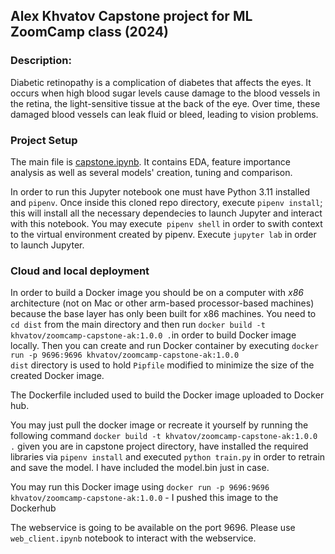 ## Alex Khvatov Capstone project for ML ZoomCamp class (2024)

### Description:
Diabetic retinopathy is a complication of diabetes that affects the eyes. It occurs when high blood sugar levels cause damage to the blood vessels in the retina, the light-sensitive tissue at the back of the eye. Over time, these damaged blood vessels can leak fluid or bleed, leading to vision problems.

### Project Setup

The main file is [capstone.ipynb](capstone.ipynb). It contains EDA, feature importance analysis as well as several models' creation, tuning and comparison.

In order to run this Jupyter notebook one must have Python 3.11 installed and `pipenv`. Once inside this cloned repo directory, execute `pipenv install`; this will install all the necessary dependecies to launch Jupyter and interact with this notebook. You may execute` pipenv shell` in order to swith context to the virtual environment created by pipenv. Execute `jupyter lab` in order to launch Jupyter.

### Cloud and local deployment

In order to build a Docker image you should be on a computer with _x86_ architecture (not on Mac or other arm-based processor-based machines) because the base layer has only been built for x86 machines. You need to `cd dist` from the main directory and then run `docker build -t khvatov/zoomcamp-capstone-ak:1.0.0 .`in order to build Docker image locally. Then you can create and run Docker container by executing `docker run -p 9696:9696 khvatov/zoomcamp-capstone-ak:1.0.0`
<br/>
`dist` directory is used to hold `Pipfile` modified to minimize the size of the created Docker image. 

The Dockerfile included used to build the Docker image uploaded to Docker hub.

You may just pull the docker image or recreate it yourself by running the following command `docker build -t khvatov/zoomcamp-capstone-ak:1.0.0 .` given you are in capstone project directory, have installed the required libraries via `pipenv install` and executed `python train.py` in order to retrain and save the model. I have included the model.bin just in case.

You may run this Docker image using `docker run -p 9696:9696 khvatov/zoomcamp-capstone-ak:1.0.0` - I pushed this image to the Dockerhub

The webservice is going to be available on the port 9696. Please use `web_client.ipynb` notebook to interact with the webservice.